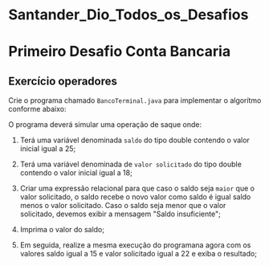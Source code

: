 # Santander_Dio_Todos_os_Desafios

# Primeiro Desafio Conta Bancaria

## Exercício operadores
Crie o programa chamado `BancoTerminal.java` para implementar o algorítmo conforme abaixo:

O programa deverá simular uma operação de saque onde:

1. Terá uma variável denominada `saldo` do tipo double contendo o valor inicial igual a 25;
1. Terá uma variável denominada de `valor solicitado` do tipo double contendo o valor inicial igual a 18;
1. Criar uma expressão relacional para que caso o saldo seja `maior` que o valor solicitado, o saldo recebe o novo valor como saldo é igual saldo menos o valor solicitado. Caso o saldo seja menor que o valor solicitado, devemos exibir a mensagem "Saldo insuficiente";
1. Imprima o valor do saldo;

1. Em seguida, realize a mesma execução do programana agora com os valores saldo igual a 15 e valor solicitado igual a 22 e exiba o resultado;